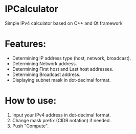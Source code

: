 # IPCalculator
Simple IPv4 calculator based on C++ and Qt framework


# Features:
- Determining IP address type (host, network, broadcast).
- Determining Network address.
- Determining First host and Last host addresses.
- Determining Broadcast address.
- Displaying subnet mask in dot-decimal format.

# How to use:
1. Input your IPv4 address in dot-decimal format.
2. Change mask prefix (CIDR notation) if needed.
3. Push "Compute".

